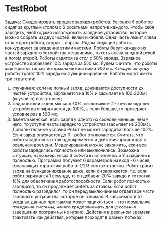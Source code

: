 # TestRobot
Задача:
Смоделировать процесс зарядки роботов.
Условия:
6 роботов сидят за круглым столом с 6 розетками напротив каждого. 
Чтобы себя зарядить, необходимо использовать зарядное устройство, которое можно собрать из двух частей: вилки и кабеля. 
Одна часть лежит слева от каждого робота, вторая - справа. Рядом сидящие роботы конкурируют за владение этими частями.
Роботы берут каждую из частей зарядного устройства независимо, то есть сначала одной рукой, а потом второй.
Роботы садятся за стол с 50% заряда. Зарядное устройство добавляет 10% заряда за 500 мс. Будем считать, что роботы заряжаются 
только интервалами кратными 500 мс. 
Каждую секунду роботы тратят 10% заряда на функционирование.
Роботы могут иметь три стратегии:
1) случайная: если не полный заряд, дожидается доступности 2х частей устройства, заряжается на 10% и засыпает на 100-300мс 
(случайно) и повторяет;
2) жадная: если заряд меньше 60%, захватывает 2 части зарядного устройства и заряжается до 100%, а если больше, то проверяет 
условие раз в 500 мс;
3) джентльменская: если заряд у одного из соседей меньше, чем у него, то уступит часть зарядного устройства (засыпает на 200мс).
Дополнительные условия
Робот не может зарядится больше 100%. Если заряд опускается до 0 - робот отключается.
Считать, что роботы садятся за стол одновременно и действия происходят в реальном времени.
Моделирование можно закончить, если все роботы зарядились полностью или выключились. Возможна ситуация, например, 
когда 3 робота выключились а 3 зарядились полностью.
Программа получает 6 параметров на вход - 6 чисел, означающих стратегию робота: 1/2/3 соответственно.
Робот тратит заряд на функционирование даже, если он заряжается, т.е. если робот заряжался 1 секунду, 
то он добавил 20% заряда и потратил 10% для обеспечения работоспособности.
Если робот полностью зарядился, то он продолжает сидеть за столом.
Если робот полностью разрядился, то он перед выключением отдает все части зарядного устройства, которые он занимал.
В зависимости от входных данных программа может зациклиться - это нормальное поведение системы, ничего предпринимать 
для ускорения завершения программы не нужно.
Действия в реальном времени трактовать как действия, которые проходят в разных потоках.
